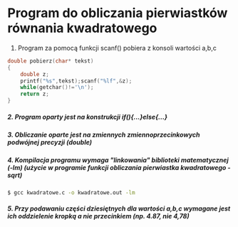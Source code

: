 # Program do obliczania pierwiastków równania kwadratowego

1. Program za pomocą funkcji scanf() pobiera z konsoli wartości a,b,c

```c
double pobierz(char* tekst)
{
	double z;
	printf("%s",tekst);scanf("%lf",&z);
	while(getchar()!='\n');
	return z;
}
```

##### 2. Program oparty jest na konstrukcji if(){...}else{...}

##### 3. Obliczanie oparte jest na zmiennych zmiennoprzecinkowych podwójnej precyzji (double)

##### 4. Kompilacja programu wymaga "linkowania" biblioteki matematycznej (-lm) (użycie w programie funkcji obliczania pierwiastka kwadratowego - sqrt)

```sh
$ gcc kwadratowe.c -o kwadratowe.out -lm
```

##### 5. Przy podawaniu części dziesiętnych dla wartości a,b,c wymagane jest ich oddzielenie kropką a nie przecinkiem (np. 4.87, nie 4,78)
